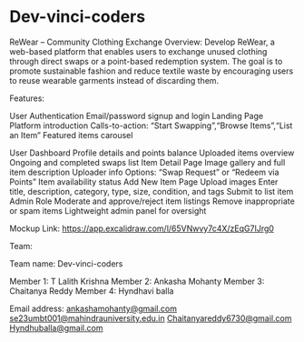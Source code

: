 # Dev-vinci-coders



ReWear – Community Clothing Exchange
Overview:
Develop ReWear, a web-based platform that enables users to exchange unused clothing
through direct swaps or a point-based redemption system. The goal is to promote sustainable
fashion and reduce textile waste by encouraging users to reuse wearable garments instead of
discarding them.

Features:

User Authentication
   Email/password signup and login
Landing Page
   Platform introduction
   Calls-to-action: “Start Swapping”,“Browse Items”,“List an Item”
   Featured items carousel

User Dashboard
   Profile details and points balance
   Uploaded items overview
   Ongoing and completed swaps list
Item Detail Page
   Image gallery and full item description
   Uploader info
   Options: “Swap Request” or “Redeem via Points”
Item availability status
   Add New Item Page
   Upload images
   Enter title, description, category, type, size, condition, and tags
   Submit to list item
Admin Role
   Moderate and approve/reject item listings
   Remove inappropriate or spam items
   Lightweight admin panel for oversight

Mockup Link: https://app.excalidraw.com/l/65VNwvy7c4X/zEqG7IJrg0


Team:

Team name: Dev-vinci-coders

Member 1: T Lalith Krishna
Member 2: Ankasha Mohanty
Member 3: Chaitanya Reddy
Member 4: Hyndhavi balla

Email address: 
  ankashamohanty@gmail.com
  se23umbt001@mahindrauniversity.edu.in
  Chaitanyareddy6730@gmail.com
  Hyndhuballa@gmail.com


  



